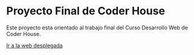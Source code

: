 # Proyecto Final de Coder House

Este proyecto esta orientado al trabajo final del Curso Desarrollo Web de Coder House.


  <a href="https://repositorio-coder.vercel.app/">
    Ir a la web desplegada 
  </a>

